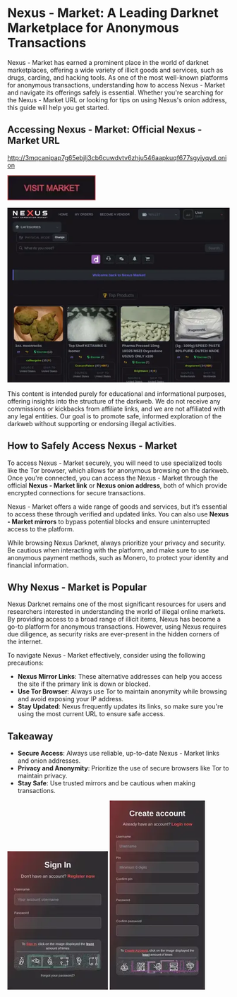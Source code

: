 # Nexus - Market: A Leading Darknet Marketplace for Anonymous Transactions
Nexus - Market has earned a prominent place in the world of darknet marketplaces, offering a wide variety of illicit goods and services, such as drugs, carding, and hacking tools. As one of the most well-known platforms for anonymous transactions, understanding how to access Nexus - Market and navigate its offerings safely is essential. Whether you're searching for the Nexus - Market URL or looking for tips on using Nexus's onion address, this guide will help you get started.

## Accessing Nexus - Market: Official Nexus - Market URL

http://3mqcanipap7g65ebjlj3cb6cuwdvtv6zhju546aapkuqf677sgyiyqyd.onion

[<img src="/assets/trandowic.webp" width="200">](http://3mqcanipap7g65ebjlj3cb6cuwdvtv6zhju546aapkuqf677sgyiyqyd.onion)

<a href="http://3mqcanipap7g65ebjlj3cb6cuwdvtv6zhju546aapkuqf677sgyiyqyd.onion"><img src="/assets/plugjahrleg.webp" alt="image" style="max-width: 100%;"><a>

This content is intended purely for educational and informational purposes, offering insights into the structure of the darkweb. We do not receive any commissions or kickbacks from affiliate links, and we are not affiliated with any legal entities. Our goal is to promote safe, informed exploration of the darkweb without supporting or endorsing illegal activities.

## How to Safely Access Nexus - Market

To access Nexus - Market securely, you will need to use specialized tools like the Tor browser, which allows for anonymous browsing on the darkweb. Once you're connected, you can access the Nexus - Market through the official **Nexus - Market link** or **Nexus onion address**, both of which provide encrypted connections for secure transactions.

Nexus - Market offers a wide range of goods and services, but it’s essential to access these through verified and updated links. You can also use **Nexus - Market mirrors** to bypass potential blocks and ensure uninterrupted access to the platform.

While browsing Nexus Darknet, always prioritize your privacy and security. Be cautious when interacting with the platform, and make sure to use anonymous payment methods, such as Monero, to protect your identity and financial information.

## Why Nexus - Market is Popular

Nexus Darknet remains one of the most significant resources for users and researchers interested in understanding the world of illegal online markets. By providing access to a broad range of illicit items, Nexus has become a go-to platform for anonymous transactions. However, using Nexus requires due diligence, as security risks are ever-present in the hidden corners of the internet.

To navigate Nexus - Market effectively, consider using the following precautions:
- **Nexus Mirror Links**: These alternative addresses can help you access the site if the primary link is down or blocked.
- **Use Tor Browser**: Always use Tor to maintain anonymity while browsing and avoid exposing your IP address.
- **Stay Updated**: Nexus frequently updates its links, so make sure you're using the most current URL to ensure safe access.

## Takeaway

- **Secure Access**: Always use reliable, up-to-date Nexus - Market links and onion addresses.
- **Privacy and Anonymity**: Prioritize the use of secure browsers like Tor to maintain privacy.
- **Stay Safe**: Use trusted mirrors and be cautious when making transactions.

<a href="http://3mqcanipap7g65ebjlj3cb6cuwdvtv6zhju546aapkuqf677sgyiyqyd.onion"><img src="/assets/nanados.webp" alt="image" style="max-width: 100%;"><a>  <a href="http://3mqcanipap7g65ebjlj3cb6cuwdvtv6zhju546aapkuqf677sgyiyqyd.onion"><img src="/assets/sichtpubly.webp" alt="image" style="max-width: 100%;"><a>